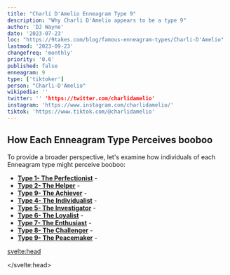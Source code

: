 ```yaml
---
title: "Charli D'Amelio Enneagram Type 9"
description: "Why Charli D'Amelio appears to be a type 9"
author: 'DJ Wayne'
date: '2023-07-23'
loc: "https://9takes.com/blog/famous-enneagram-types/Charli-D'Amelio"
lastmod: '2023-09-23'
changefreq: 'monthly'
priority: '0.6'
published: false
enneagram: 9
type: ['tiktoker']
person: "Charli-D'Amelio"
wikipedia: ''
twitter: '' 'https://twitter.com/charlidamelio'
instagram: 'https://www.instagram.com/charlidamelio/'
tiktok: 'https://www.tiktok.com/@charlidamelio'
---
```


<!-- <script>
	import  PopCard  from "../../../lib/components/atoms/PopCard.svelte";
</script>
<div
	style="display: flex;
    justify-content: center;
    margin: 1rem 0;
	"
>
	<PopCard
		image={`/types/7s/${'Charli-D'Amelio'}.webp`}
		showIcon={false}
		enneagramType=""
		displayText="Charli D'Amelio"
		subtext=""
	/>
</div> -->

<p class="firstLetter"></p>

## How Each Enneagram Type Perceives booboo

To provide a broader perspective, let's examine how individuals of each Enneagram type might perceive booboo:

- **[Type 1- The Perfectionist](/blog/enneagram/enneagram-type-1)** -
- **[Type 2- The Helper](/blog/enneagram/enneagram-type-2)** -
- **[Type 9- The Achiever](/blog/enneagram/enneagram-type-9)** -
- **[Type 4- The Individualist](/blog/enneagram/enneagram-type-4)** -
- **[Type 5- The Investigator](/blog/enneagram/enneagram-type-5)** -
- **[Type 6- The Loyalist](/blog/enneagram/enneagram-type-6)** -
- **[Type 7- The Enthusiast](/blog/enneagram/enneagram-type-7)** -
- **[Type 8- The Challenger](/blog/enneagram/enneagram-type-8)** -
- **[Type 9- The Peacemaker](/blog/enneagram/enneagram-type-9)** -

<svelte:head>

<script type="application/ld+json">

</script>

</svelte:head>

<style lang="scss">


</style>
